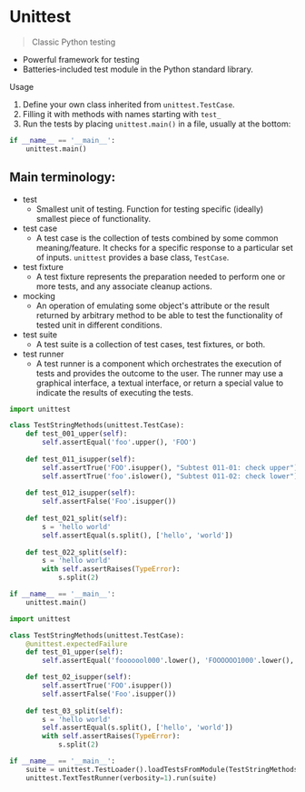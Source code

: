 # Unittest

> Classic Python testing 

* Powerful framework for testing
* Batteries-included test module in the Python standard library.

Usage

1. Define your own class inherited from `unittest.TestCase`.
2. Filling it with methods with names starting with `test_` 
3. Run the tests by placing `unittest.main()` in a file, usually at the bottom:

```python
if __name__ == '__main__':
    unittest.main()
```

## Main terminology:

* test
    * Smallest unit of testing. Function for testing specific (ideally) smallest piece of functionality.
* test case
    * A test case is the collection of tests combined by some common meaning/feature. It checks for a specific response to a particular set of inputs. `unittest` provides a base class, `TestCase`.
* test fixture
    * A test fixture represents the preparation needed to perform one or more tests, and any associate cleanup actions.
* mocking
    * An operation of emulating some object's attribute or the result returned by arbitrary method to be able to test the functionality of tested unit in different conditions.
* test suite
    * A test suite is a collection of test cases, test fixtures, or both.
* test runner
    * A test runner is a component which orchestrates the execution of tests and provides the outcome to the user. The runner may use a graphical interface, a textual interface, or return a special value to indicate the results of executing the tests.


```python
import unittest

class TestStringMethods(unittest.TestCase):
    def test_001_upper(self):
        self.assertEqual('foo'.upper(), 'FOO')
        
    def test_011_isupper(self):
        self.assertTrue('FOO'.isupper(), "Subtest 011-01: check upper")
        self.assertTrue('foo'.islower(), "Subtest 011-02: check lower")
        
    def test_012_isupper(self):
        self.assertFalse('Foo'.isupper())
        
    def test_021_split(self):
        s = 'hello world'
        self.assertEqual(s.split(), ['hello', 'world'])
        
    def test_022_split(self):
        s = 'hello world'
        with self.assertRaises(TypeError):
            s.split(2)

if __name__ == '__main__':
    unittest.main()
```


```python
import unittest

class TestStringMethods(unittest.TestCase):
    @unittest.expectedFailure
    def test_01_upper(self):
        self.assertEqual('fooooool000'.lower(), 'FOOOOOO1000'.lower(), "Non-critical Python string handling error")

    def test_02_isupper(self):
        self.assertTrue('FOO'.isupper())
        self.assertFalse('Foo'.isupper())
        
    def test_03_split(self):
        s = 'hello world'
        self.assertEqual(s.split(), ['hello', 'world'])
        with self.assertRaises(TypeError):
            s.split(2)

if __name__ == '__main__':
    suite = unittest.TestLoader().loadTestsFromModule(TestStringMethods())
    unittest.TextTestRunner(verbosity=1).run(suite)
```

<div style="display:block; white-space: pre-wrap; padding:16px; background-color: #000; color: #e2e2e2; font-family: Hack, Consolas, Menlo, Mono, monospace; border-left: .25em solid #bc0000; border-radius: 4px;>x..
----------------------------------------------------------------------
Ran 3 tests in 0.011s</div>
    
    OK (expected failures=1)


Result:

```
$ python super_script.py -v
test (__main__.SomeTest) ... ok